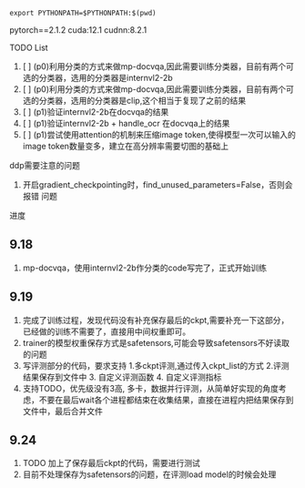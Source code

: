 

```shell
export PYTHONPATH=$PYTHONPATH:$(pwd)
```

pytorch==2.1.2 cuda:12.1 cudnn:8.2.1

TODO List
1. [ ] (p0)利用分类的方式来做mp-docvqa,因此需要训练分类器，目前有两个可选的分类器，选用的分类器是internvl2-2b
2. [ ] (p0)利用分类的方式来做mp-docvqa,因此需要训练分类器，目前有两个可选的分类器，选用的分类器是clip,这个相当于复现了之前的结果
3. [ ] (p1)验证internvl2-2b在docvqa的结果
4. [ ] (p1)验证internvl2-2b + handle_ocr 在docvqa上的结果
5. [ ] (p1)尝试使用attention的机制来压缩image token,使得模型一次可以输入的image token数量变多，建立在高分辨率需要切图的基础上


ddp需要注意的问题
1. 开启gradient_checkpointing时，find_unused_parameters=False，否则会报错
问题

进度
## 9.18
1. mp-docvqa，使用internvl2-2b作分类的code写完了，正式开始训练

## 9.19
1. 完成了训练过程，发现代码没有补充保存最后的ckpt,需要补充一下这部分，已经做的训练不需要了，直接用中间权重即可。
2. trainer的模型权重保存方式是safetensors,可能会导致safetensors不好读取的问题
3. 写评测部分的代码，要求支持 1.多ckpt评测,通过传入ckpt_list的方式 2.评测结果保存到文件中 3. 自定义评测函数 4. 自定义评测指标
4. 支持TODO，优先级没有3高, 多卡，数据并行评测，从简单好实现的角度考虑，不要在最后wait各个进程都结束在收集结果，直接在进程内把结果保存到文件中，最后合并文件

## 9.24
1. TODO 加上了保存最后ckpt的代码，需要进行测试
2. 目前不处理保存为safetensors的问题，在评测load model的时候会处理
